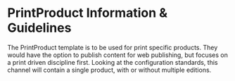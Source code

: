 # PrintProduct Information & Guidelines

The PrintProduct template is to be used for print specific products. They would have the option to publish content for web publishing, but focuses on a print driven discipline first. Looking at the configuration standards, this channel will contain a single product, with or without multiple editions.
